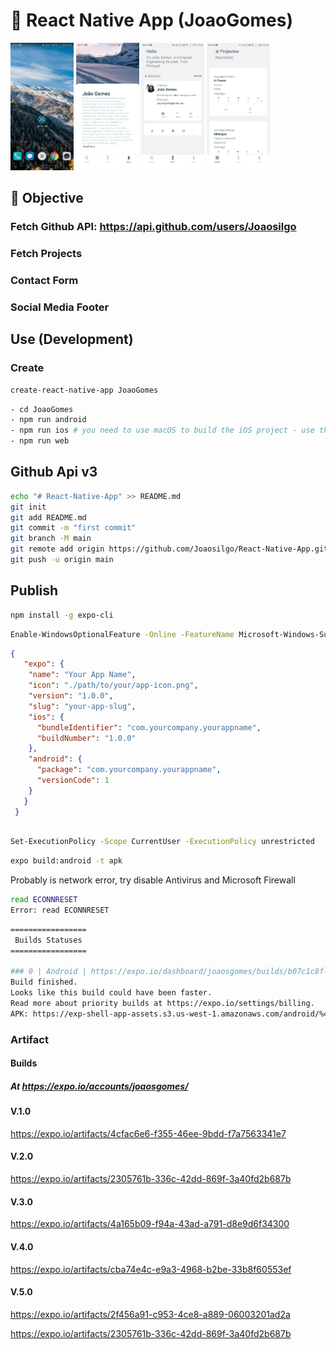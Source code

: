 
# 🚀 React Native App (JoaoGomes)

<div class="row" >

<img src='https://github.com/Joaosilgo/React-Native-App/blob/media/Assets/1.jpg?raw=true' width="20%" />

<img src='https://github.com/Joaosilgo/React-Native-App/blob/media/Assets/2.jpg?raw=true' width="20%" />

<img src='https://github.com/Joaosilgo/React-Native-App/blob/media/Assets/3.jpg?raw=true' width="20%" />

<img src='https://github.com/Joaosilgo/React-Native-App/blob/media/Assets/4.jpg?raw=true' width="20%" />

</div>

## 🎯 Objective

### Fetch Github API: <https://api.github.com/users/Joaosilgo>

### Fetch Projects

### Contact Form

### Social Media Footer

## Use (Development)

### Create

````bash
create-react-native-app JoaoGomes
````

````bash
- cd JoaoGomes
- npm run android
- npm run ios # you need to use macOS to build the iOS project - use the Expo app if you need to do iOS development without a Mac
- npm run web
````

## Github Api v3

````bash
echo "# React-Native-App" >> README.md
git init
git add README.md
git commit -m "first commit"
git branch -M main
git remote add origin https://github.com/Joaosilgo/React-Native-App.git
git push -u origin main
 ````

## Publish

````bash
npm install -g expo-cli

````

````bash
Enable-WindowsOptionalFeature -Online -FeatureName Microsoft-Windows-Subsystem-Linux
````

````json
{
   "expo": {
    "name": "Your App Name",
    "icon": "./path/to/your/app-icon.png",
    "version": "1.0.0",
    "slug": "your-app-slug",
    "ios": {
      "bundleIdentifier": "com.yourcompany.yourappname",
      "buildNumber": "1.0.0"
    },
    "android": {
      "package": "com.yourcompany.yourappname",
      "versionCode": 1
    }
   }
 }
````

 ````bash

 Set-ExecutionPolicy -Scope CurrentUser -ExecutionPolicy unrestricted
````

````bash
expo build:android -t apk
````

Probably is network error, try disable Antivirus and Microsoft Firewall

````bash
read ECONNRESET
Error: read ECONNRESET

````

````bash
=================
 Builds Statuses
=================

### 0 | Android | https://expo.io/dashboard/joaosgomes/builds/b07c1c8f-e057-42ef-a3d6-1a0211b30655 ###  
Build finished.
Looks like this build could have been faster.
Read more about priority builds at https://expo.io/settings/billing.
APK: https://exp-shell-app-assets.s3.us-west-1.amazonaws.com/android/%40joaosgomes/JoaoGomes-9c8858024b30488c9b86bd9e2bc53b07-signed.apk

````

### Artifact

#### Builds

##### At <https://expo.io/accounts/joaosgomes/>

#### V.1.0

<https://expo.io/artifacts/4cfac6e6-f355-46ee-9bdd-f7a7563341e7>

#### V.2.0

<https://expo.io/artifacts/2305761b-336c-42dd-869f-3a40fd2b687b>

#### V.3.0

<https://expo.io/artifacts/4a165b09-f94a-43ad-a791-d8e9d6f34300>

#### V.4.0

<https://expo.io/artifacts/cba74e4c-e9a3-4968-b2be-33b8f60553ef>

#### V.5.0

<https://expo.io/artifacts/2f456a91-c953-4ce8-a889-06003201ad2a>

<https://expo.io/artifacts/2305761b-336c-42dd-869f-3a40fd2b687b>
